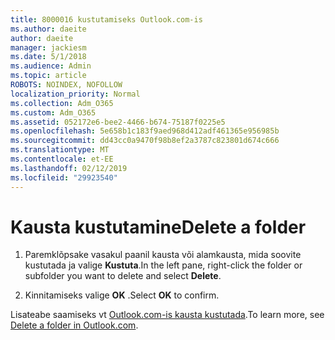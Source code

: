```yaml
---
title: 8000016 kustutamiseks Outlook.com-is
ms.author: daeite
author: daeite
manager: jackiesm
ms.date: 5/1/2018
ms.audience: Admin
ms.topic: article
ROBOTS: NOINDEX, NOFOLLOW
localization_priority: Normal
ms.collection: Adm_O365
ms.custom: Adm_O365
ms.assetid: 052172e6-bee2-4466-b674-75187f0225e5
ms.openlocfilehash: 5e658b1c183f9aed968d412adf461365e956985b
ms.sourcegitcommit: dd43cc0a9470f98b8ef2a3787c823801d674c666
ms.translationtype: MT
ms.contentlocale: et-EE
ms.lasthandoff: 02/12/2019
ms.locfileid: "29923540"
---
```

# <a name="delete-a-folder"></a><span data-ttu-id="e4cce-102">Kausta kustutamine</span><span class="sxs-lookup"><span data-stu-id="e4cce-102">Delete a folder</span></span>

1. <span data-ttu-id="e4cce-103">Paremklõpsake vasakul paanil kausta või alamkausta, mida soovite kustutada ja valige **Kustuta**.</span><span class="sxs-lookup"><span data-stu-id="e4cce-103">In the left pane, right-click the folder or subfolder you want to delete and select **Delete**.</span></span> 
    
2. <span data-ttu-id="e4cce-104">Kinnitamiseks valige **OK** .</span><span class="sxs-lookup"><span data-stu-id="e4cce-104">Select **OK** to confirm.</span></span> 
    
<span data-ttu-id="e4cce-105">Lisateabe saamiseks vt [Outlook.com-is kausta kustutada](https://go.microsoft.com/fwlink/p/?linkid=873134).</span><span class="sxs-lookup"><span data-stu-id="e4cce-105">To learn more, see [Delete a folder in Outlook.com](https://go.microsoft.com/fwlink/p/?linkid=873134).</span></span>
  

